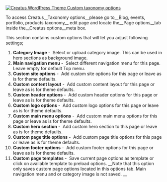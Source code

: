 <div class="thz-lightbox-gallery" markdown="1">
<div class="thz-doc-image max">
<a class="thz-lightbox mfp-image" href="../../docs-media/taxonomy-options.jpg" data-mfp-title="Creatus WordPress Theme Custom taxonomy options" data-modal-size="large">
	<img src="../../docs-media/taxonomy-options.jpg" alt="Creatus WordPress Theme Custom taxonomy options" />
</a>
</div>

<div id="search" markdown="1">

To access Creatus__Taxonomy options__please go to__Blog, events, portfolio, products taxonomy__ edit page and locate the__Page options__tab inside the__Creatus options__meta box. 

This section contains custom options that will let you adjust following settings;


1. __Category Image__&nbsp;-&nbsp; Select or upload category image. This can be used in hero sections as background image. 
1. __Main navigation menu__&nbsp;-&nbsp; Select different navigation menu for this page. Leave empty for default Top menu.
1. __Custom site options__&nbsp;-&nbsp; Add custom site options for this page or leave as is for theme defaults.
1. __Custom content layout__&nbsp;-&nbsp; Add custom content layout for this page or leave as is for theme defaults.
1. __Custom header options__&nbsp;-&nbsp; Add custom header options for this page or leave as is for theme defaults.
1. __Custom logo options__&nbsp;-&nbsp; Add custom logo options for this page or leave as is for theme defaults.
1. __Custom main menu options__&nbsp;-&nbsp; Add custom main menu options for this page or leave as is for theme defaults.
1. __Custom hero section__&nbsp;-&nbsp; Add custom hero section to this page or leave as is for theme defaults.
1. __Custom page title options__&nbsp;-&nbsp; Add custom page title options for this page or leave as is for theme defaults.
1. __Custom footer options__&nbsp;-&nbsp; Add custom footer options for this page or leave as is for theme defaults.
1. __Custom page templates__&nbsp;-&nbsp; Save current page options as template or click on available template to preload options. __Note that this option only saves custom page options located in this options tab. Main navigation menu and or category image is not saved. __


</div>

</div>